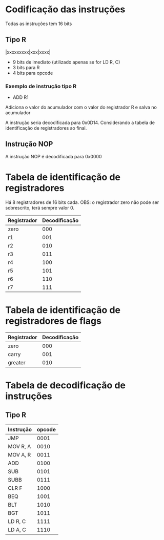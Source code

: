 # Codificação das instruções

Todas as instruções tem 16 bits

## Tipo R

|xxxxxxxxx|xxx|xxxx|

- 9 bits de imediato (utilizado apenas se for LD R, C)
- 3 bits para R
- 4 bits para opcode

### Exemplo de instrução tipo R

- ADD R1

Adiciona o valor do acumulador com o valor do registrador R e salva no acumulador

A instrução seria decodificada para 0x0D14. Considerando a tabela de identificação de registradores ao final.

## Instrução NOP

A instrução NOP é decodificada para 0x0000

# Tabela de identificação de registradores

Há 8 registradores de 16 bits cada.
OBS: o registrador zero não pode ser sobrescrito, terá sempre valor 0.

| Registrador | Decodificação |
| ----------- | ------------- |
| zero        | 000           |
| r1          | 001           |
| r2          | 010           |
| r3          | 011           |
| r4          | 100           |
| r5          | 101           |
| r6          | 110           |
| r7          | 111           |

# Tabela de identificação de registradores de flags

| Registrador | Decodificação |
| ----------- | ------------- |
| zero        | 000           |
| carry       | 001           |
| greater     | 010           |

# Tabela de decodificação de instruções

## Tipo R

| Instrução | opcode |
| --------- | ------ |
| JMP       | 0001   |
| MOV R, A  | 0010   |
| MOV A, R  | 0011   |
| ADD       | 0100   |
| SUB       | 0101   |
| SUBB      | 0111   |
| CLR F     | 1000   |
| BEQ       | 1001   |
| BLT       | 1010   |
| BGT       | 1011   |
| LD R, C   | 1111   |
| LD A, C   | 1110   |
